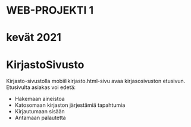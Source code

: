# WEB-PROJEKTI 1
# kevät 2021
# KirjastoSivusto

Kirjasto-sivustolla mobiilikirjasto.html-sivu avaa kirjasosivuston etusivun. Etusivulta asiakas voi edetä:

<ul>
  <li>Hakemaan aineistoa</li>
  <li>Katosomaan kirjaston järjestämiä tapahtumia</li>
  <li>Kirjautumaan sisään</li>
  <li>Antamaan palautetta</li>
</ul>
